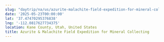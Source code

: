 ```yaml
---
slug: "daytrip/na/us/azurite-malachite-field-expedition-for-mineral-collecting"
date: '2025-05-23T00:00:00'
lat: '37.47470295376838'
lng: '-112.0817627734375'
location: Kane County, Utah, United States
title: Azurite & Malachite Field Expedition for Mineral Collecting
---
```



